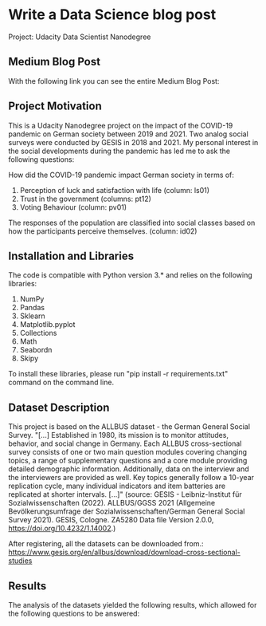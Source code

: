 # Write a Data Science blog post
Project: Udacity Data Scientist Nanodegree

## Medium Blog Post
With the following link you can see the entire Medium Blog Post: 

## Project Motivation
This is a Udacity Nanodegree project on the impact of the COVID-19 pandemic on German society between 2019 and 2021. Two analog social surveys were conducted by GESIS in 2018 and 2021. My personal interest in the social developments during the pandemic has led me to ask the following questions:

How did the COVID-19 pandemic impact German society in terms of:
1. Perception of luck and satisfaction with life (column: ls01)
2. Trust in the government (columns: pt12)
3. Voting Behaviour (column: pv01)

The responses of the population are classified into social classes based on how the participants perceive themselves. (column: id02)

## Installation and Libraries
The code is compatible with Python version 3.* and relies on the following libraries:
1. NumPy
2. Pandas
3. Sklearn
4. Matplotlib.pyplot
5. Collections
6. Math
7. Seabordn
8. Skipy

To install these libraries, please run "pip install -r requirements.txt" command on the command line.

## Dataset Description
This project is based on the ALLBUS dataset - the German General Social Survey.
"[...] Established in 1980, its mission is to monitor attitudes, behavior, and social change in Germany. Each ALLBUS cross-sectional survey consists of one or two main question modules covering changing topics, a range of supplementary questions and a core module providing detailed demographic information. Additionally, data on the interview and the interviewers are provided as well. Key topics generally follow a 10-year replication cycle, many individual indicators and item batteries are replicated at shorter intervals. [...]" 
(source: GESIS - Leibniz-Institut für Sozialwissenschaften (2022). ALLBUS/GGSS 2021 (Allgemeine Bevölkerungsumfrage der Sozialwissenschaften/German General Social Survey 2021). GESIS, Cologne. ZA5280 Data file Version 2.0.0, https://doi.org/10.4232/1.14002.)

After registering, all the datasets can be downloaded from.: https://www.gesis.org/en/allbus/download/download-cross-sectional-studies

## Results
The analysis of the datasets yielded the following results, which allowed for the following questions to be answered: